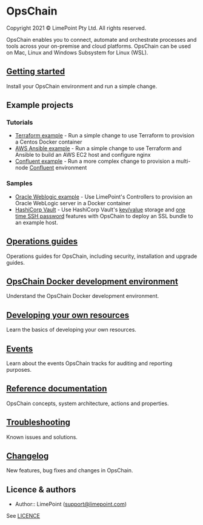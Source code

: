 # OpsChain

Copyright 2021 © LimePoint Pty Ltd. All rights reserved.

OpsChain enables you to connect, automate and orchestrate processes and tools across your on-premise and cloud platforms. OpsChain can be used on Mac, Linux and Windows Subsystem for Linux (WSL).

## [Getting started](getting_started.md)

Install your OpsChain environment and run a simple change.

## Example projects

### Tutorials

- [Terraform example](examples/running_a_simple_terraform_change.md) - Run a simple change to use Terraform to provision a Centos Docker container
- [AWS Ansible example](examples/running_an_aws_ansible_change.md) - Run a simple change to use Terraform and Ansible to build an AWS EC2 host and configure nginx
- [Confluent example](examples/running_a_complex_change.md) - Run a more complex change to provision a multi-node [Confluent](https://www.confluent.io) environment

### Samples

- [Oracle Weblogic example](https://github.com/LimePoint/opschain-examples-weblogic) - Use LimePoint's Controllers to provision an Oracle WebLogic server in a Docker container
- [HashiCorp Vault](https://github.com/LimePoint/opschain-examples-vault) - Use HashiCorp Vault's [key/value](https://learn.hashicorp.com/tutorials/vault/static-secrets?in=vault/secrets-management) storage and [one time SSH password](https://learn.hashicorp.com/tutorials/vault/ssh-otp?in=vault/secrets-management) features with OpsChain to deploy an SSL bundle to an example host.

## [Operations guides](operations/README.md)

Operations guides for OpsChain, including security, installation and upgrade guides.

## [OpsChain Docker development environment](docker_development_environment.md)

Understand the OpsChain Docker development environment.

## [Developing your own resources](developing_resources.md)

Learn the basics of developing your own resources.

## [Events](events.md)

Learn about the events OpsChain tracks for auditing and reporting purposes.

## [Reference documentation](reference/README.md)

OpsChain concepts, system architecture, actions and properties.

## [Troubleshooting](troubleshooting.md)

Known issues and solutions.

## [Changelog](../CHANGELOG.md)

New features, bug fixes and changes in OpsChain.

## Licence & authors

- Author:: LimePoint (support@limepoint.com)

See [LICENCE](../LICENCE)
